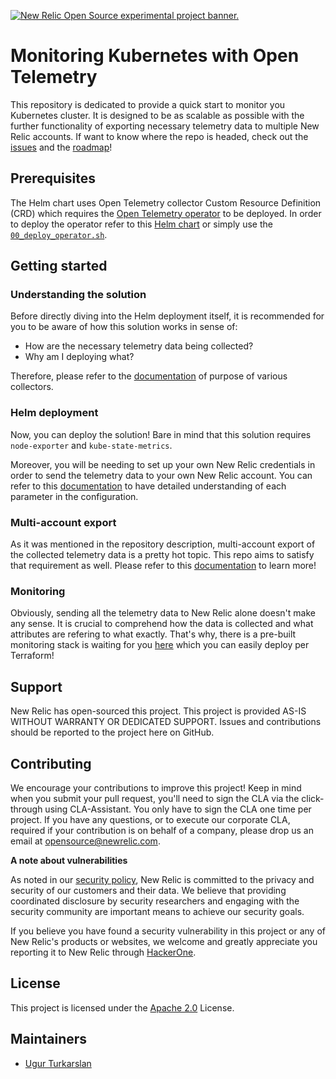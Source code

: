 <a href="https://opensource.newrelic.com/oss-category/#new-relic-experimental"><picture><source media="(prefers-color-scheme: dark)" srcset="https://github.com/newrelic/opensource-website/raw/main/src/images/categories/dark/Experimental.png"><source media="(prefers-color-scheme: light)" srcset="https://github.com/newrelic/opensource-website/raw/main/src/images/categories/Experimental.png"><img alt="New Relic Open Source experimental project banner." src="https://github.com/newrelic/opensource-website/raw/main/src/images/categories/Experimental.png"></picture></a>

# Monitoring Kubernetes with Open Telemetry

This repository is dedicated to provide a quick start to monitor you Kubernetes cluster. It is designed to be as scalable as possible with the further functionality of exporting necessary telemetry data to multiple New Relic accounts. If want to know where the repo is headed, check out the [issues](https://github.com/newrelic-experimental/monitoring-kubernetes-with-opentelemetry/issues) and the [roadmap](https://github.com/orgs/newrelic-experimental/projects/12/views/1)!

## Prerequisites

The Helm chart uses Open Telemetry collector Custom Resource Definition (CRD) which requires the [Open Telemetry operator](https://github.com/open-telemetry/opentelemetry-operator) to be deployed. In order to deploy the operator refer to this [Helm chart](https://github.com/open-telemetry/opentelemetry-helm-charts/tree/main/charts/opentelemetry-operator) or simply use the [`00_deploy_operator.sh`](./helm/scripts/00_deploy_operator.sh).

## Getting started

### Understanding the solution

Before directly diving into the Helm deployment itself, it is recommended for you to be aware of how this solution works in sense of:

- How are the necessary telemetry data being collected?
- Why am I deploying what?

Therefore, please refer to the [documentation](/helm/docs/purpose_of_various_collectors.md) of purpose of various collectors.

### Helm deployment

Now, you can deploy the solution! Bare in mind that this solution requires `node-exporter` and `kube-state-metrics`.

Moreover, you will be needing to set up your own New Relic credentials in order to send the telemetry data to your own New Relic account. You can refer to this [documentation](/helm/docs/helm_deployment.md) to have detailed understanding of each parameter in the configuration.

### Multi-account export

As it was mentioned in the repository description, multi-account export of the collected telemetry data is a pretty hot topic. This repo aims to satisfy that requirement as well. Please refer to this [documentation](/helm/docs/multi_account_export.md) to learn more!

### Monitoring

Obviously, sending all the telemetry data to New Relic alone doesn't make any sense. It is crucial to comprehend how the data is collected and what attributes are refering to what exactly. That's why, there is a pre-built monitoring stack is waiting for you [here](./monitoring/README.md) which you can easily deploy per Terraform!

## Support

New Relic has open-sourced this project. This project is provided AS-IS WITHOUT WARRANTY OR DEDICATED SUPPORT. Issues and contributions should be reported to the project here on GitHub.

## Contributing

We encourage your contributions to improve this project! Keep in mind when you submit your pull request, you'll need to sign the CLA via the click-through using CLA-Assistant. You only have to sign the CLA one time per project. If you have any questions, or to execute our corporate CLA, required if your contribution is on behalf of a company, please drop us an email at opensource@newrelic.com.

**A note about vulnerabilities**

As noted in our [security policy](../../security/policy), New Relic is committed to the privacy and security of our customers and their data. We believe that providing coordinated disclosure by security researchers and engaging with the security community are important means to achieve our security goals.

If you believe you have found a security vulnerability in this project or any of New Relic's products or websites, we welcome and greatly appreciate you reporting it to New Relic through [HackerOne](https://hackerone.com/newrelic).

## License

This project is licensed under the [Apache 2.0](http://apache.org/licenses/LICENSE-2.0.txt) License.

## Maintainers

- [Ugur Turkarslan](https://github.com/utr1903)
